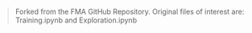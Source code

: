
> Forked from the FMA GitHub Repository.
> Original files of interest are: Training.ipynb and Exploration.ipynb
